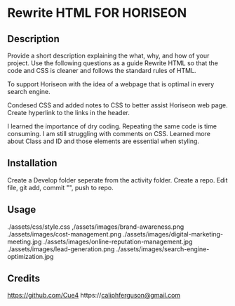 # Rewrite HTML FOR HORISEON

## Description

Provide a short description explaining the what, why, and how of your project. Use the following questions as a guide
Rewrite HTML so that the code and CSS is cleaner and follows the standard rules of HTML.

To support Horiseon with the idea of a webpage that is optimal in every search engine.

Condesed CSS and added notes to CSS to better assist Horiseon web page. Create hyperlink to the links in the header. 

I learned the importance of dry coding. Repeating the same code is time consuming. I am still struggling with comments on CSS. Learned more about Class and ID and those elements are essential when styling. 

## Installation

Create a Develop folder seperate from the activity folder.
Create a repo.
Edit file, git add, commit "", push to repo. 

## Usage

./assets/css/style.css
,/assets/images/brand-awareness.png
./assets/images/cost-management.png
./assets/images/digital-marketing-meeting.jpg
./assets/images/online-reputation-management.jpg
./assets/images/lead-generation.png
./assets/images/search-engine-optimization.jpg

## Credits

https://github.com/Cue4
https://caliphferguson@gmail.com